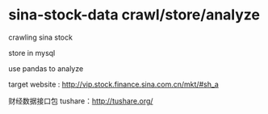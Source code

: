 # sina-stock-data crawl/store/analyze
crawling sina stock

store in mysql

use pandas to analyze

target website : http://vip.stock.finance.sina.com.cn/mkt/#sh_a

财经数据接口包 tushare：http://tushare.org/
